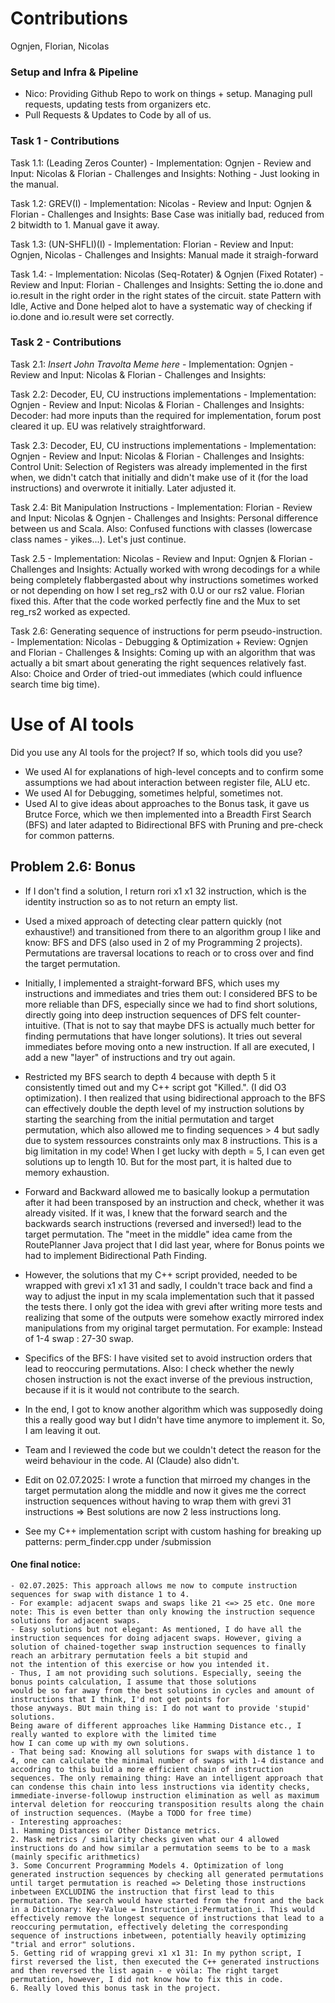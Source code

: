 # Contributions
Ognjen, Florian, Nicolas

### Setup and Infra & Pipeline
- Nico: Providing Github Repo to work on things + setup. Managing pull requests, updating tests from organizers etc.
- Pull Requests & Updates to Code by all of us.

### Task 1 - Contributions
Task 1.1: (Leading Zeros Counter)
    - Implementation: Ognjen
    - Review and Input: Nicolas & Florian
    - Challenges and Insights: Nothing - Just looking in the manual.

Task 1.2: GREV(I)
    - Implementation: Nicolas 
    - Review and Input: Ognjen & Florian
    - Challenges and Insights: Base Case was initially bad, reduced from 2 bitwidth to 1. Manual gave it away.

Task 1.3: (UN-SHFLI)(I)
    - Implementation:  Florian 
    - Review and Input: Ognjen, Nicolas
    - Challenges and Insights: Manual made it straigh-forward

Task 1.4:
    - Implementation: Nicolas (Seq-Rotater) & Ognjen (Fixed Rotater)
    - Review and Input: Florian
    - Challenges and Insights: Setting the io.done and io.result in the right order in the right states of the circuit. state Pattern with Idle, Active and Done helped alot to have a systematic way of checking if io.done and io.result were set correctly.


### Task 2 - Contributions
Task 2.1: *Insert John Travolta Meme here*
    - Implementation: Ognjen
    - Review and Input: Nicolas & Florian
    - Challenges and Insights:

Task 2.2: Decoder, EU, CU instructions implementations
    - Implementation: Ognjen
    - Review and Input: Nicolas & Florian
    - Challenges and Insights: Decoder: had more inputs than the required for implementation, forum post cleared it up. EU was relatively straightforward.

Task 2.3: Decoder, EU, CU instructions implementations
    - Implementation: Ognjen
    - Review and Input: Nicolas & Florian
    - Challenges and Insights: Control Unit: Selection of Registers was already implemented in the first when, we didn't catch that initially and didn't make use of it (for the load instructions) and overwrote it initially. Later adjusted it.

Task 2.4: Bit Manipulation Instructions
    - Implementation: Florian
    - Review and Input: Nicolas & Ognjen
    - Challenges and Insights: Personal difference between us and Scala. Also: Confused functions with classes (lowercase class names - yikes...). Let's just continue.

Task 2.5 
    - Implementation: Nicolas 
    - Review and Input: Ognjen & Florian
    - Challenges and Insights: Actually worked with wrong decodings for a while being completely flabbergasted about why instructions sometimes worked or not depending on how I set reg_rs2 with 0.U or our rs2 value. Florian fixed this. After that the code worked perfectly fine and the Mux to set reg_rs2 worked as expected. 

Task 2.6: Generating sequence of instructions for perm pseudo-instruction.
    - Implementation: Nicolas
    - Debugging & Optimization + Review: Ognjen and Florian
    - Challenges & Insights: Coming up with an algorithm that was actually a bit smart about generating the right sequences relatively fast. Also: Choice and Order of tried-out immediates (which could influence search time big time).

# Use of AI tools
Did you use any AI tools for the project? If so, which tools did you use?

- We used AI for explanations of high-level concepts and to confirm some assumptions we had about interaction between register file, ALU etc.
- We used AI for Debugging, sometimes helpful, sometimes not.
- Used AI to give ideas about approaches to the Bonus task, it gave us Brutce Force, which we then implemented into a Breadth First Search (BFS) and later adapted to Bidirectional BFS with Pruning and pre-check for common patterns.

## Problem 2.6: Bonus
- If I don't find a solution, I return rori x1 x1 32 instruction, which is the identity instruction so as to not return an empty list.
- Used a mixed approach of detecting clear pattern quickly (not exhaustive!) and transitioned from there to an algorithm group I like and know: BFS and DFS (also used in 2 of my Programming 2 projects). Permutations are traversal locations to reach or to cross over and find the target permutation.
- Initially, I implemented a straight-forward BFS, which uses my instructions and immediates and tries them out: I considered BFS to be more reliable than DFS, especially since we had to find short solutions, directly going into deep instruction sequences of DFS felt counter-intuitive. (That is not to say that maybe DFS is actually much better for finding permutations that have longer solutions). It tries out several immediates before moving onto a new instruction. If all are executed, I add a new "layer" of instructions and try out again.
- Restricted my BFS search to depth 4 because with depth 5 it consistently timed out and my C++ script got "Killed.". (I did O3 optimization). I then realized that using bidirectional approach to the BFS can effectively double the depth level of my instruction solutions by starting the searching from the initial permutation and target permutation, which also allowed me to finding sequences > 4 but sadly due to system ressources constraints only max 8 instructions. This is a big limitation in my code! When I get lucky with depth = 5, I can even get solutions up to length 10. But for the most part, it is halted due to memory exhaustion.
- Forward and Backward allowed me to basically lookup a permutation after it had been transposed by an instruction and check, whether it was already visited. If it was, I knew that the forward search and the backwards search instructions (reversed and inversed!) lead to the target permutation. The "meet in the middle" idea came from the RoutePlanner Java project that I did last year, where for Bonus points we had to implement Bidirectional Path Finding.
- However, the solutions that my C++ script provided, needed to be wrapped with grevi x1 x1 31 and sadly, I couldn't trace back
and find a way to adjust the input in my scala implementation such that it passed the tests there. I only got the idea with grevi after writing more tests and realizing that some of the outputs were somehow exactly mirrored index manipulations from my original target permutation. For example: Instead of 1-4 swap : 27-30 swap.
- Specifics of the BFS: I have visited set to avoid instruction orders that lead to reoccuring permutations. Also: I check whether the newly chosen instruction is not the exact inverse of the previous instruction, because if it is it would not contribute to the search.
- In the end, I got to know another algorithm which was supposedly doing this a really good way but I didn't have time anymore to implement it. So, I am leaving it out.

- Team and I reviewed the code but we couldn't detect the reason for the weird behaviour in the code. AI (Claude) also didn't.

- Edit on 02.07.2025: I wrote a function that mirroed my changes in the target permutation along the middle and now it gives me the correct instruction sequences without having to wrap them with grevi 31 instructions => Best solutions are now 2 less instructions long.

- See my C++ implementation script with custom hashing for breaking up patterns: perm_finder.cpp under /submission

    
#### One final notice:
    - 02.07.2025: This approach allows me now to compute instruction sequences for swap with distance 1 to 4. 
    - For example: adjacent swaps and swaps like 21 <=> 25 etc. One more note: This is even better than only knowing the instruction sequence solutions for adjacent swaps.
    - Easy solutions but not elegant: As mentioned, I do have all the instruction sequences for doing adjacent swaps. However, giving a solution of chained-together swap instruction sequences to finally reach an arbitrary permutation feels a bit stupid and
    not the intention of this exercise or how you intended it.
    - Thus, I am not providing such solutions. Especially, seeing the bonus points calculation, I assume that those solutions
    would be so far away from the best solutions in cycles and amount of instructions that I think, I'd not get points for
    those anyways. BUt main thing is: I do not want to provide 'stupid' solutions.
    Being aware of different approaches like Hamming Distance etc., I really wanted to explore with the limited time
    how I can come up with my own solutions.
    - That being sad: Knowing all solutions for swaps with distance 1 to 4, one can calculate the minimal number of swaps with 1-4 distance and accodring to this build a more efficient chain of instruction sequences. The only remaining thing: Have an intelligent approach that can condense this chain into less instructions via identity checks, immediate-inverse-followup instruction elimination as well as maximum interval deletion for reoccuring transposition results along the chain of instruction sequences. (Maybe a TODO for free time)
    - Interesting approaches:
    1. Hamming Distances or Other Distance metrics.
    2. Mask metrics / similarity checks given what our 4 allowed instructions do and how similar a permutation seems to be to a mask (mainly specific arithmetics)
    3. Some Concurrent Programming Models 4. Optimization of long generated instruction sequences by checking all generated permutations until target permutation is reached => Deleting those instructions inbetween EXCLUDING the instruction that first lead to this permutation. The search would have started from the front and the back in a Dictionary: Key-Value = Instruction_i:Permutation_i. This would effectively remove the longest sequence of instructions that lead to a reoccuring permutation, effectively deleting the corresponding sequence of instructions inbetween, potentially heavily optimizing "trial and error" solutions.
    5. Getting rid of wrapping grevi x1 x1 31: In my python script, I first reversed the list, then executed the C++ generated instructions and then reversed the list again - e vòila: The right target permutation, however, I did not know how to fix this in code.
    6. Really loved this bonus task in the project.